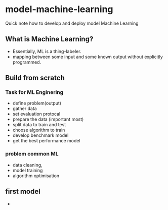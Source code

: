 # model-machine-learning
Quick note how to develop and deploy model Machine Learning
## What is Machine Learning?
- Essentially, ML is a thing-labeler.
- mapping between some input and some known output without explicitly programmed.

## Build from scratch
### Task for ML Enginering
- define problem(output)
- gather data
- set evaluation protocal
- prepare the data (important most)
- split data to train and test
- choose algorithm to train
- develop benchmark model
- get the best performance model

### problem common ML
- data cleaning, 
- model training 
- algorithm optimisation

## first model
- 